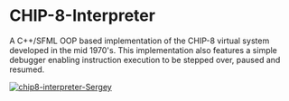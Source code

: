 # CHIP-8-Interpreter
A C++/SFML OOP based implementation of the CHIP-8 virtual system developed in the mid 1970's. This implementation also features a simple debugger enabling instruction execution to be stepped over, paused and resumed.


<a href="https://ibb.co/ySnzZng"><img src="https://i.ibb.co/WtWrMWB/chip8-interpreter-Sergey.png" alt="chip8-interpreter-Sergey" border="0"></a>
